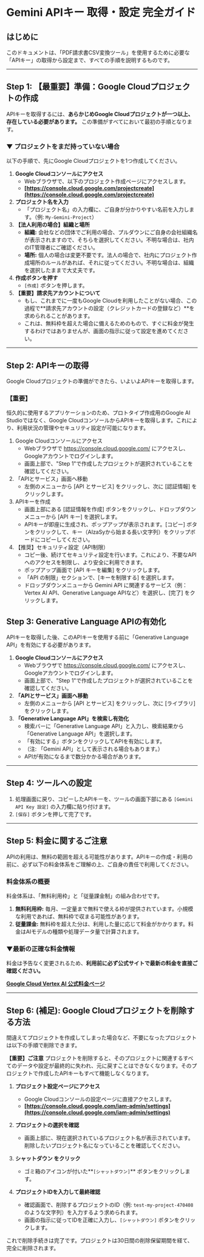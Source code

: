 # Gemini APIキー 取得・設定 完全ガイド

## はじめに

このドキュメントは、「PDF請求書CSV変換ツール」を使用するために必要な「APIキー」の取得から設定まで、すべての手順を説明するものです。

---

## Step 1: 【最重要】準備：Google Cloudプロジェクトの作成

APIキーを取得するには、**あらかじめGoogle Cloudプロジェクトが一つ以上、存在している必要があります。** この準備がすべてにおいて最初の手順となります。

### ▼ プロジェクトをまだ持っていない場合

以下の手順で、先にGoogle Cloudプロジェクトを1つ作成してください。

1. **Google Cloudコンソールにアクセス**
   - Webブラウザで、以下のプロジェクト作成ページにアクセスします。
   - **[https://console.cloud.google.com/projectcreate](https://console.cloud.google.com/projectcreate)**
2. **プロジェクト名を入力**
   - 「プロジェクト名」の入力欄に、ご自身が分かりやすい名前を入力します。（例: `My-Gemini-Project`）
3. **【法人利用の場合】組織と場所**
   - **組織:** 会社などの団体でご利用の場合、プルダウンにご自身の会社組織名が表示されますので、そちらを選択してください。不明な場合は、社内のIT管理者にご確認ください。
   - **場所:** 個人の場合は変更不要です。法人の場合で、社内にプロジェクト作成場所のルールがあれば、それに従ってください。不明な場合は、組織を選択したままで大丈夫です。
4. **作成ボタンを押す**
   - `[作成]` ボタンを押します。
5. **【重要】請求先アカウントについて**
   - もし、これまでに一度もGoogle Cloudを利用したことがない場合、この過程で**請求先アカウントの設定（クレジットカードの登録など）**を求められることがあります。
   - これは、無料枠を超えた場合に備えるためのもので、すぐに料金が発生するわけではありませんが、画面の指示に従って設定を進めてください。

---

## Step 2: APIキーの取得

Google Cloudプロジェクトの準備ができたら、いよいよAPIキーを取得します。

### 【重要】

恒久的に使用するアプリケーションのため、プロトタイプ作成用のGoogle AI Studioではなく、Google CloudコンソールからAPIキーを取得します。これにより、利用状況の管理やセキュリティ設定が可能になります。

1. Google Cloudコンソールにアクセス
   - Webブラウザで https://console.cloud.google.com/ にアクセスし、Googleアカウントでログインします。
   - 画面上部で、"Step 1"で作成したプロジェクトが選択されていることを確認してください。
2. 「APIとサービス」画面へ移動
   - 左側のメニューから [API とサービス] をクリックし、次に [認証情報] をクリックします。
3. APIキーを作成
   - 画面上部にある [認証情報を作成] ボタンをクリックし、ドロップダウンメニューから [API キー] を選択します。
   - APIキーが即座に生成され、ポップアップが表示されます。[コピー] ボタンをクリックして、キー（AIzaSyから始まる長い文字列）をクリップボードにコピーしてください。
4. 【推奨】セキュリティ設定（API制限）
   - コピー後、続けてセキュリティ設定を行います。これにより、不要なAPIへのアクセスを制限し、より安全に利用できます。
   - ポップアップ画面で [API キーを編集] をクリックします。
   - 「API の制限」セクションで、[キーを制限する] を選択します。
   - ドロップダウンメニューから Gemini API に関連するサービス（例：Vertex AI API、Generative Language APIなど）を選択し、[完了] をクリックします。

## Step 3: Generative Language APIの有効化

APIキーを取得した後、このAPIキーを使用する前に「Generative Language API」を有効にする必要があります。

1.  **Google Cloudコンソールにアクセス**
    - Webブラウザで https://console.cloud.google.com/ にアクセスし、Googleアカウントでログインします。
    - 画面上部で、"Step 1"で作成したプロジェクトが選択されていることを確認してください。
2.  **「APIとサービス」画面へ移動**
    - 左側のメニューから [API とサービス] をクリックし、次に [ライブラリ] をクリックします。
3.  **「Generative Language API」を検索し有効化**
    - 検索バーに「Generative Language API」と入力し、検索結果から「Generative Language API」を選択します。
    - 「有効にする」ボタンをクリックしてAPIを有効にします。
    - （注: 「Gemini API」として表示される場合もあります。）
    - APIが有効になるまで数分かかる場合があります。

---

## Step 4: ツールへの設定

1. 処理画面に戻り、コピーしたAPIキーを、ツールの画面下部にある `[Gemini API Key 設定]` の入力欄に貼り付けます。
2. `[保存]` ボタンを押して完了です。

---

## Step 5: 料金に関するご注意

APIの利用は、無料の範囲を超える可能性があります。APIキーの作成・利用の前に、必ず以下の料金体系をご理解の上、ご自身の責任で利用してください。

### 料金体系の概要

料金体系は、「無料利用枠」と「従量課金制」の組み合わせです。

1. **無料利用枠:** 毎月、一定量まで無料で使える枠が提供されています。小規模な利用であれば、無料枠で収まる可能性があります。
2. **従量課金:** 無料枠を超えた分は、利用した量に応じて料金がかかります。料金はAIモデルの種類や処理データ量で計算されます。

### ▼最新の正確な料金情報

料金は予告なく変更されるため、**利用前に必ず公式サイトで最新の料金を直接ご確認ください。**

**[Google Cloud Vertex AI 公式料金ページ](https://cloud.google.com/vertex-ai/pricing)**

---

## Step 6: (補足): Google Cloudプロジェクトを削除する方法

間違えてプロジェクトを作成してしまった場合など、不要になったプロジェクトは以下の手順で削除できます。

**【重要】ご注意**
プロジェクトを削除すると、そのプロジェクトに関連するすべてのデータや設定が最終的に失われ、元に戻すことはできなくなります。そのプロジェクトで作成したAPIキーもすべて機能しなくなります。

1. **プロジェクト設定ページにアクセス**
    - Google Cloudコンソールの設定ページに直接アクセスします。
    - **[https://console.cloud.google.com/iam-admin/settings](https://console.cloud.google.com/iam-admin/settings)**

2. **プロジェクトの選択を確認**
    - 画面上部に、現在選択されているプロジェクト名が表示されています。削除したいプロジェクト名になっていることを確認してください。

3. **シャットダウン をクリック**
    - ゴミ箱のアイコンが付いた**`[シャットダウン]`** ボタンをクリックします。

4. **プロジェクトIDを入力して最終確認**
    - 確認画面で、削除するプロジェクトのID（例: `test-my-project-470408`のような文字列）を入力するよう求められます。
    - 画面の指示に従ってIDを正確に入力し、`[シャットダウン]` ボタンをクリックします。

これで削除手続きは完了です。プロジェクトは30日間の削除保留期間を経て、完全に削除されます。
